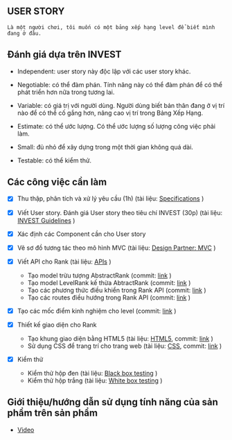 ## USER STORY

	Là một người chơi, tôi muốn có một bảng xếp hạng level để biết mình đang ở đâu.

## Đánh giá dựa trên INVEST

- Independent: user story này độc lập với các user story khác.

- Negotiable: có thể đàm phán. Tính năng này có thể đàm phán để có thể phát triển hơn nữa trong tương lai.

- Variable: có giá trị với người dùng. Người dùng biết bản thân đang ở vị trí nào để có thể cố gắng hơn, nâng cao vị trí trong Bảng Xếp Hạng.

- Estimate: có thể ước lượng. Có thể ước lượng số lượng công việc phải làm.

- Small: đủ nhỏ để xây dựng trong một thời gian không quá dài.

- Testable: có thể kiểm thử.

## Các công việc cần làm

- [x] Thu thập, phân tích và xử lý yêu cầu (1h) (tài liệu: [Specifications](https://docs.google.com/document/d/1a4i_31R8WBUAnF91syr1FwBpKoAiTY6rEJt1xWjb74M/edit#heading=h.fvjpas4blmex) )

- [x] Viết User story. Đánh giá User story theo tiêu chí INVEST (30p) (tài liệu: [INVEST Guidelines](https://docs.google.com/document/d/1a4i_31R8WBUAnF91syr1FwBpKoAiTY6rEJt1xWjb74M/edit#heading=h.q7gf6fh2jgdn) )

- [x] Xác định các Component cần cho User story

- [x] Vẽ sơ đồ tương tác theo mô hình MVC (tài liệu: [Design Partner: MVC](https://docs.google.com/document/d/1a4i_31R8WBUAnF91syr1FwBpKoAiTY6rEJt1xWjb74M/edit#heading=h.kehlqoeo6d9r) )

- [x] Viết API cho Rank (tài liệu: [APIs](https://docs.google.com/document/d/1a4i_31R8WBUAnF91syr1FwBpKoAiTY6rEJt1xWjb74M/edit#heading=h.8wbcxnd04jqr) )

	+ Tạo model trừu tượng AbstractRank (commit: [link](https://github.com/19team/INT2208-8-2019/commit/b9356b63448d1e95504f095640171630583b9de0) )
	+ Tạo model LevelRank kế thừa AbtractRank (commit: [link](https://github.com/19team/INT2208-8-2019/commit/3fb2fba197099e7aac98109cc0eaf3a854ee8b2f) )
	+ Tạo các phương thức điều khiển trong Rank API (commit: [link](https://github.com/19team/INT2208-8-2019/commit/c146a4b469b9e91a0a57d35cc0982eeca1fd0f6a) )
	+ Tạo các routes điều hướng trong Rank API (commit: [link](https://github.com/19team/INT2208-8-2019/commit/28ec5445faa6489aafd746c45128ce3cc3d3e664) )

- [x] Tạo các mốc điểm kinh nghiệm cho level (commit: [link](https://github.com/19team/INT2208-8-2019/commit/4c2c1b501c38ead2c0d001a4105c7dd761c6f54c) )

- [x] Thiết kế giao diện cho Rank

	+ Tạo khung giao diện bằng HTML5 (tài liệu: [HTML5](https://www.w3schools.com/html/default.asp), commit: [link](https://github.com/19team/INT2208-8-2019/commit/d4ce6eeae99bcd3adb7ff2c4b1d135073f26ea96) )
	+ Sử dụng CSS để trang trí cho trang web (tài liệu: [CSS](https://www.w3schools.com/css/default.asp), commit: [link](https://github.com/19team/INT2208-8-2019/commit/d02d2d3dd6335584162c3a75cd6857a55b98117a) )

- [x] Kiểm thử 

	+ Kiểm thử hộp đen (tài liệu: [Black box testing](https://docs.google.com/document/d/1a4i_31R8WBUAnF91syr1FwBpKoAiTY6rEJt1xWjb74M/edit#heading=h.zhrswbsdiifd) )
	+ Kiểm thử hộp trắng (tài liệu: [White box testing](https://docs.google.com/document/d/1a4i_31R8WBUAnF91syr1FwBpKoAiTY6rEJt1xWjb74M/edit#heading=h.ryzy80x4sqk1) )

## Giới thiệu/hướng dẫn sử dụng tính năng của sản phẩm trên sản phẩm 
- [Video](url)

